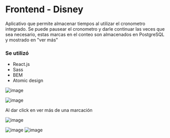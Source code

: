 # Frontend - Disney
Aplicativo que permite almacenar tiempos al utilizar el cronometro integrado. Se puede pausear el cronometro y darle continuar las veces que sea necesario, estas marcas en el conteo son almacenados en PostgreSQL y mostrado en "ver más"

### Se utilizó

- React.js
- Sass
- BEM
- Atomic design

![image](https://user-images.githubusercontent.com/35709873/155940316-b2d190e7-2bf6-4475-afb3-6d11a5734c46.png)

![image](https://user-images.githubusercontent.com/35709873/155940445-1edc88eb-bad0-4767-9b81-0d6cafd6c975.png)

Al dar click en ver más de una marcación 

![image](https://user-images.githubusercontent.com/35709873/155940376-18adc9c7-f2d8-41d6-86ca-71326624f2a6.png)


![image](https://user-images.githubusercontent.com/35709873/155940066-d26d08e2-f4a1-4bd1-9b33-633e5e709dcd.png)
![image](https://user-images.githubusercontent.com/35709873/155940544-bc9d0a18-b889-4c29-8400-222796c52651.png)


